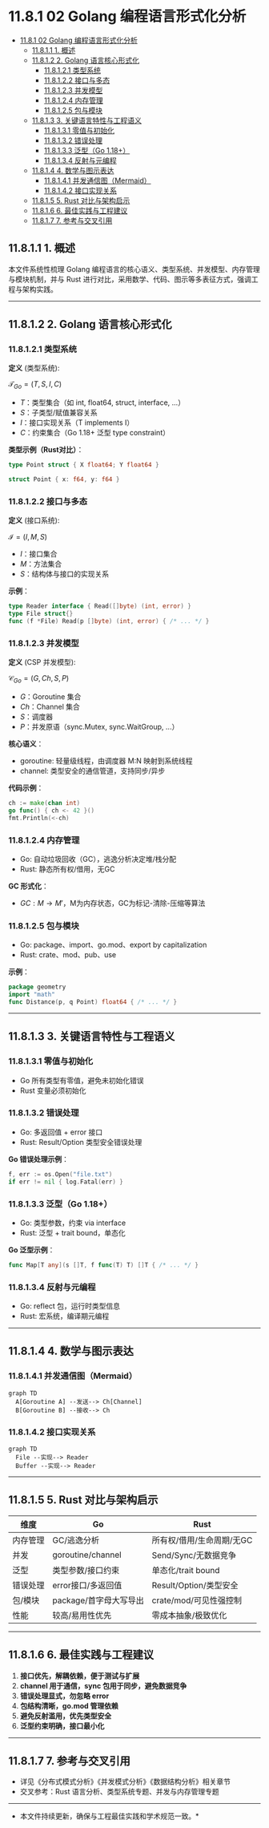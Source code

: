 # 11.8.1 02 Golang 编程语言形式化分析

<!-- TOC START -->
- [11.8.1 02 Golang 编程语言形式化分析](#02-golang-编程语言形式化分析)
  - [11.8.1.1 1. 概述](#1-概述)
  - [11.8.1.2 2. Golang 语言核心形式化](#2-golang-语言核心形式化)
    - [11.8.1.2.1 类型系统](#类型系统)
    - [11.8.1.2.2 接口与多态](#接口与多态)
    - [11.8.1.2.3 并发模型](#并发模型)
    - [11.8.1.2.4 内存管理](#内存管理)
    - [11.8.1.2.5 包与模块](#包与模块)
  - [11.8.1.3 3. 关键语言特性与工程语义](#3-关键语言特性与工程语义)
    - [11.8.1.3.1 零值与初始化](#零值与初始化)
    - [11.8.1.3.2 错误处理](#错误处理)
    - [11.8.1.3.3 泛型（Go 1.18+）](#泛型（go-118+）)
    - [11.8.1.3.4 反射与元编程](#反射与元编程)
  - [11.8.1.4 4. 数学与图示表达](#4-数学与图示表达)
    - [11.8.1.4.1 并发通信图（Mermaid）](#并发通信图（mermaid）)
    - [11.8.1.4.2 接口实现关系](#接口实现关系)
  - [11.8.1.5 5. Rust 对比与架构启示](#5-rust-对比与架构启示)
  - [11.8.1.6 6. 最佳实践与工程建议](#6-最佳实践与工程建议)
  - [11.8.1.7 7. 参考与交叉引用](#7-参考与交叉引用)
<!-- TOC END -->

## 11.8.1.1 1. 概述

本文件系统性梳理 Golang 编程语言的核心语义、类型系统、并发模型、内存管理与模块机制，并与 Rust 进行对比，采用数学、代码、图示等多表征方式，强调工程与架构实践。

---

## 11.8.1.2 2. Golang 语言核心形式化

### 11.8.1.2.1 类型系统

**定义** (类型系统):

$\mathcal{T}_{Go} = (T, S, I, C)$

- $T$：类型集合（如 int, float64, struct, interface, ...）
- $S$：子类型/赋值兼容关系
- $I$：接口实现关系（T implements I）
- $C$：约束集合（Go 1.18+ 泛型 type constraint）

**类型示例（Rust对比）**：

```go
type Point struct { X float64; Y float64 }

```

```rust
struct Point { x: f64, y: f64 }

```

### 11.8.1.2.2 接口与多态

**定义** (接口系统):

$\mathcal{I} = (I, M, S)$

- $I$：接口集合
- $M$：方法集合
- $S$：结构体与接口的实现关系

**示例**：

```go
type Reader interface { Read([]byte) (int, error) }
type File struct{}
func (f *File) Read(p []byte) (int, error) { /* ... */ }

```

### 11.8.1.2.3 并发模型

**定义** (CSP 并发模型):

$\mathcal{C}_{Go} = (G, Ch, S, P)$

- $G$：Goroutine 集合
- $Ch$：Channel 集合
- $S$：调度器
- $P$：并发原语（sync.Mutex, sync.WaitGroup, ...）

**核心语义**：

- goroutine: 轻量级线程，由调度器 M:N 映射到系统线程
- channel: 类型安全的通信管道，支持同步/异步

**代码示例**：

```go
ch := make(chan int)
go func() { ch <- 42 }()
fmt.Println(<-ch)

```

### 11.8.1.2.4 内存管理

- Go: 自动垃圾回收（GC），逃逸分析决定堆/栈分配
- Rust: 静态所有权/借用，无GC

**GC 形式化**：

- $GC: M \rightarrow M'$，M为内存状态，GC为标记-清除-压缩等算法

### 11.8.1.2.5 包与模块

- Go: package、import、go.mod、export by capitalization
- Rust: crate、mod、pub、use

**示例**：

```go
package geometry
import "math"
func Distance(p, q Point) float64 { /* ... */ }

```

---

## 11.8.1.3 3. 关键语言特性与工程语义

### 11.8.1.3.1 零值与初始化

- Go 所有类型有零值，避免未初始化错误
- Rust 变量必须初始化

### 11.8.1.3.2 错误处理

- Go: 多返回值 + error 接口
- Rust: Result/Option 类型安全错误处理

**Go 错误处理示例**：

```go
f, err := os.Open("file.txt")
if err != nil { log.Fatal(err) }

```

### 11.8.1.3.3 泛型（Go 1.18+）

- Go: 类型参数，约束 via interface
- Rust: 泛型 + trait bound，单态化

**Go 泛型示例**：

```go
func Map[T any](s []T, f func(T) T) []T { /* ... */ }

```

### 11.8.1.3.4 反射与元编程

- Go: reflect 包，运行时类型信息
- Rust: 宏系统，编译期元编程

---

## 11.8.1.4 4. 数学与图示表达

### 11.8.1.4.1 并发通信图（Mermaid）

```mermaid
graph TD
  A[Goroutine A] --发送--> Ch[Channel]
  B[Goroutine B] --接收--> Ch

```

### 11.8.1.4.2 接口实现关系

```mermaid
graph TD
  File --实现--> Reader
  Buffer --实现--> Reader

```

---

## 11.8.1.5 5. Rust 对比与架构启示

| 维度         | Go                          | Rust                         |
|--------------|-----------------------------|------------------------------|
| 内存管理     | GC/逃逸分析                 | 所有权/借用/生命周期/无GC     |
| 并发         | goroutine/channel           | Send/Sync/无数据竞争         |
| 泛型         | 类型参数/接口约束           | 单态化/trait bound           |
| 错误处理     | error接口/多返回值          | Result/Option/类型安全       |
| 包/模块      | package/首字母大写导出      | crate/mod/可见性强控制       |
| 性能         | 较高/易用性优先             | 零成本抽象/极致优化          |

---

## 11.8.1.6 6. 最佳实践与工程建议

1. **接口优先，解耦依赖，便于测试与扩展**
2. **channel 用于通信，sync 包用于同步，避免数据竞争**
3. **错误处理显式，勿忽略 error**
4. **包结构清晰，go.mod 管理依赖**
5. **避免反射滥用，优先类型安全**
6. **泛型约束明确，接口最小化**

---

## 11.8.1.7 7. 参考与交叉引用

- 详见《分布式模式分析》《并发模式分析》《数据结构分析》相关章节
- 交叉参考：Rust 语言分析、类型系统专题、并发与内存管理专题

---

* 本文件持续更新，确保与工程最佳实践和学术规范一致。*
